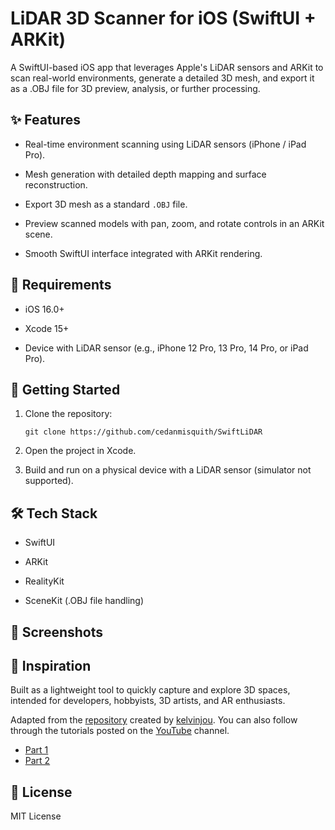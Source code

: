 # LiDAR 3D Scanner for iOS (SwiftUI + ARKit)

A SwiftUI-based iOS app that leverages Apple's LiDAR sensors and ARKit to scan real-world environments, generate a detailed 3D mesh, and export it as a .OBJ file for 3D preview, analysis, or further processing.

## ✨ Features

-   Real-time environment scanning using LiDAR sensors (iPhone / iPad Pro).
    
-   Mesh generation with detailed depth mapping and surface reconstruction.
    
-   Export 3D mesh as a standard `.OBJ` file.
    
-   Preview scanned models with pan, zoom, and rotate controls in an ARKit scene.
    
-   Smooth SwiftUI interface integrated with ARKit rendering.
    

## 📱 Requirements

-   iOS 16.0+
    
-   Xcode 15+
    
-   Device with LiDAR sensor (e.g., iPhone 12 Pro, 13 Pro, 14 Pro, or iPad Pro).
    

## 🚀 Getting Started

1.  Clone the repository:

    `git clone https://github.com/cedanmisquith/SwiftLiDAR` 
    
3.  Open the project in Xcode.
    
4.  Build and run on a physical device with a LiDAR sensor (simulator not supported).
    

## 🛠️ Tech Stack

-   SwiftUI
    
-   ARKit
    
-   RealityKit
    
-   SceneKit (.OBJ file handling)
    

## 📸 Screenshots



## 🧠 Inspiration

Built as a lightweight tool to quickly capture and explore 3D spaces, intended for developers, hobbyists, 3D artists, and AR enthusiasts.

Adapted from the [repository](https://github.com/kelvinjou/VirtualShowrooms) created by [kelvinjou](https://github.com/kelvinjou). You can also follow through the tutorials posted on the [YouTube](https://www.youtube.com/@kelvinjou-dev/videos) channel.

- [Part 1](https://www.youtube.com/watch?v=At6zjsxh9AY)
- [Part 2](https://www.youtube.com/watch?v=6NP3sHAxMz8&t)

## 📄 License

MIT License
